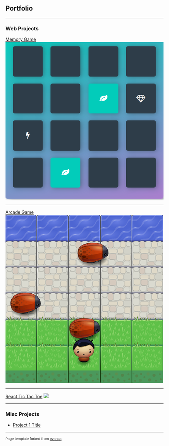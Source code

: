 ## Portfolio

---

### Web Projects

[Memory Game](/sample_page)
<img src="https://github.com/JoeyGalino/JoeyGalino.github.io/blob/master/memory.png?raw=true"/>

---
[Arcade Game](/pdf/sample_presentation.pdf)
<img src="https://github.com/JoeyGalino/JoeyGalino.github.io/blob/master/Arcade.png?raw=true"/>

---
[React Tic Tac Toe](http://example.com/)
<img src="images/dummy_thumbnail.jpg?raw=true"/>

---

### Misc Projects
- [Project 1 Title](http://example.com/)


---
<p style="font-size:11px">Page template forked from <a href="https://github.com/evanca/quick-portfolio">evanca</a></p>
<!-- Remove above link if you don't want to attibute -->
